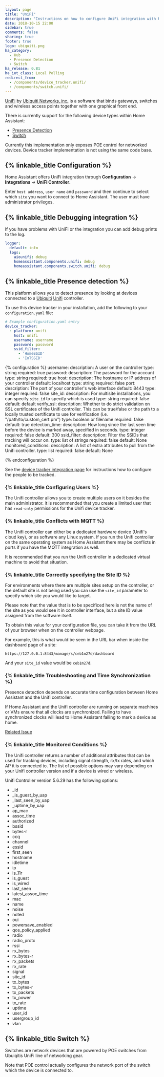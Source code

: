 ```yaml
---
layout: page
title: "UniFi"
description: "Instructions on how to configure UniFi integration with UniFi Controller by Ubiquiti."
date: 2018-10-15 22:00
sidebar: true
comments: false
sharing: true
footer: true
logo: ubiquiti.png
ha_category:
  - Hub
  - Presence Detection
  - Switch
ha_release: 0.81
ha_iot_class: Local Polling
redirect_from:
  - /components/device_tracker.unifi/
  - /components/switch.unifi/
---
```


[UniFi](https://unifi-sdn.ubnt.com/) by [Ubiquiti Networks, inc.](https://www.ubnt.com/) is a software that binds gateways, switches and wireless access points together with one graphical front end.

There is currently support for the following device types within Home Assistant:

- [Presence Detection](#presence-detection)
- [Switch](#switch)

Currently this implementation only exposes POE control for networked devices. Device tracker implementation is not using the same code base.

## {% linkable_title Configuration %}

Home Assistant offers UniFi integration through **Configuration** -> **Integrations** -> **UniFi Controller**.

Enter `host address`, `user name` and `password` and then continue to select which `site` you want to connect to Home Assistant. The user must have administrator privileges.

## {% linkable_title Debugging integration %}

If you have problems with UniFi or the integration you can add debug prints to the log.

```yaml
logger:
  default: info
  logs:
    aiounifi: debug
    homeassistant.components.unifi: debug
    homeassistant.components.switch.unifi: debug
```

## {% linkable_title Presence detection %}

This platform allows you to detect presence by looking at devices connected to a [Ubiquiti](http://ubnt.com/) [Unifi](https://www.ubnt.com/enterprise/#unifi) controller.

To use this device tracker in your installation, add the following to your `configuration.yaml` file:

```yaml
# Example configuration.yaml entry
device_tracker:
  - platform: unifi
    host: unifi
    username: username
    password: password
    ssid_filter:
      - 'HomeSSID'
      - 'IoTSSID'
```

{% configuration %}
username:
  description: A user on the controller
  type: string
  required: true
password:
  description: The password for the account
  type: string
  required: true
host:
  description: The hostname or IP address of your controller
  default: localhost
  type: string
  required: false
port:
  description: The port of your controller's web interface
  default: 8443
  type: integer
  required: false
site_id:
  description: For multisite installations, you can specify `site_id` to specify which is used
  type: string
  required: false
  default: default
verify_ssl:
  description: Whether to do strict validation on SSL certificates of the Unifi controller. This can be true/false or the path to a locally trusted certificate to use for verification (i.e. "/path/to/custom_cert.pm")
  type: boolean or filename
  required: false
  default: true
detection_time:
  description: How long since the last seen time before the device is marked away, specified in seconds.
  type: integer
  required: false
  default: 300
ssid_filter:
  description: Filter the SSIDs that tracking will occur on.
  type: list of strings
  required: false
  default: None
monitored_conditions:
  description: A list of extra attributes to pull from the Unifi controller.
  type: list
  required: false
  default: None

{% endconfiguration %}

See the [device tracker integration page](/components/device_tracker/) for instructions how to configure the people to be tracked.

### {% linkable_title Configuring Users %}

The Unifi controller allows you to create multiple users on it besides the main administrator. It is recommended that you create a limited user that has `read-only` permissions for the Unifi device tracker.

### {% linkable_title Conflicts with MQTT %}

The Unifi controller can either be a dedicated hardware device (Unifi's cloud key), or as software any Linux system. If you run the Unifi controller on the same operating system as Home Assistant there may be conflicts in ports if you have the MQTT integration as well.

It is recommended that you run the Unifi controller in a dedicated virtual machine to avoid that situation.

### {% linkable_title Correctly specifying the Site ID %}

For environments where there are multiple sites setup on the controller, or the default site is not being used you can use the `site_id` parameter to specify which site you would like to target.

Please note that the value that is to be specificed here is not the name of the site as you would see it in controller interface, but a site ID value assigned from the software itself.

To obtain this value for your configuration file, you can take it from the URL of your browser when on the controller webpage.

For example, this is what would be seen in the URL bar when inside the dashboard page of a site:

`https://127.0.0.1:8443/manage/s/ceb1m27d/dashboard`

And your `site_id` value would be `ceb1m27d`.

### {% linkable_title Troubleshooting and Time Synchronization %}

Presence detection depends on accurate time configuration between Home Assistant and the Unifi controller.

If Home Assistant and the Unifi controller are running on separate machines or VMs ensure that all clocks are synchronized. Failing to have synchronized clocks will lead to Home Assistant failing to mark a device as home.

[Related Issue](https://github.com/home-assistant/home-assistant/issues/10507)

### {% linkable_title Monitored Conditions %}

The Unifi controller returns a number of additional attributes that can be used for tracking devices, including signal strength, rx/tx rates, and which AP it is connected to. The list of possible options may vary depending on your Unifi controller version and if a device is wired or wireless.

Unifi Controller version 5.6.29 has the following options:

- _id
- _is_guest_by_uap
- _last_seen_by_uap
- _uptime_by_uap
- ap_mac
- assoc_time
- authorized
- bssid
- bytes-r
- ccq
- channel
- essid
- first_seen
- hostname
- idletime
- ip
- is_11r
- is_guest
- is_wired
- last_seen
- latest_assoc_time
- mac
- name
- noise
- noted
- oui
- powersave_enabled
- qos_policy_applied
- radio
- radio_proto
- rssi
- rx_bytes
- rx_bytes-r
- rx_packets
- rx_rate
- signal
- site_id
- tx_bytes
- tx_bytes-r
- tx_packets
- tx_power
- tx_rate
- uptime
- user_id
- usergroup_id
- vlan

## {% linkable_title Switch %}

Switches are network devices that are powered by POE switches from Ubuiqitis UniFi line of networking gear.

Note that POE control actually configures the network port of the switch which the device is connected to.
